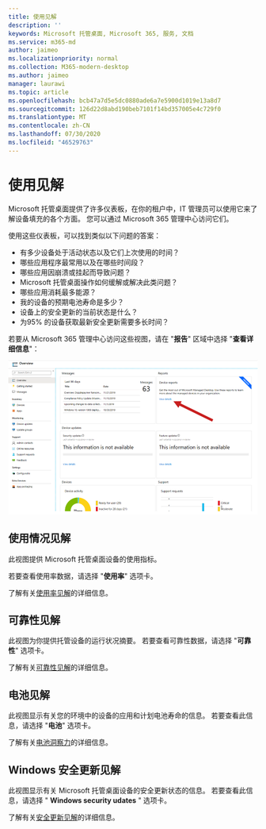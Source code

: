 ```yaml
---
title: 使用见解
description: ''
keywords: Microsoft 托管桌面, Microsoft 365, 服务, 文档
ms.service: m365-md
author: jaimeo
ms.localizationpriority: normal
ms.collection: M365-modern-desktop
ms.author: jaimeo
manager: laurawi
ms.topic: article
ms.openlocfilehash: bcb47a7d5e5dc0880ade6a7e5900d1019e13a8d7
ms.sourcegitcommit: 126d22d8abd190beb7101f14bd357005e4c729f0
ms.translationtype: MT
ms.contentlocale: zh-CN
ms.lasthandoff: 07/30/2020
ms.locfileid: "46529763"
---
```

# <a name="work-with-insights"></a>使用见解

Microsoft 托管桌面提供了许多仪表板，在你的租户中，IT 管理员可以使用它来了解设备填充的各个方面。 您可以通过 Microsoft 365 管理中心访问它们。

使用这些仪表板，可以找到类似以下问题的答案：

- 有多少设备处于活动状态以及它们上次使用的时间？
- 哪些应用程序最常用以及在哪些时间段？
- 哪些应用因崩溃或挂起而导致问题？
- Microsoft 托管桌面操作如何缓解或解决此类问题？
- 哪些应用消耗最多能源？
- 我的设备的预期电池寿命是多少？
- 设备上的安全更新的当前状态是什么？
- 为95% 的设备获取最新安全更新需要多长时间？

若要从 Microsoft 365 管理中心访问这些视图，请在 "**报告**" 区域中选择 "**查看详细信息**"：

![右上角带有 "报告" 区域，其中包含设备报告卡和 "查看详细信息" 链接。](../../media/insights_overview.png)



## <a name="usage-insights"></a>使用情况见解
此视图提供 Microsoft 托管桌面设备的使用指标。 

若要查看使用率数据，请选择 "**使用率**" 选项卡。

了解有关[使用率见解](usage-insights.md)的详细信息。

## <a name="reliability-insights"></a>可靠性见解
此视图为你提供托管设备的运行状况摘要。 若要查看可靠性数据，请选择 "**可靠性**" 选项卡。

了解有关[可靠性见解](reliability-insights.md)的详细信息。

## <a name="battery-insights"></a>电池见解
此视图显示有关您的环境中的设备的应用和计划电池寿命的信息。 若要查看此信息，请选择 "**电池**" 选项卡。

了解有关[电池洞察力](battery-insights.md)的详细信息。

## <a name="windows-security-update-insights"></a>Windows 安全更新见解

此视图显示有关 Microsoft 托管桌面设备的安全更新状态的信息。 若要查看此信息，请选择 " **Windows security udates** " 选项卡。

了解有关[安全更新见解](security-update-insights.md)的详细信息。
